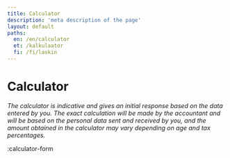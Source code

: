 ```yaml
---
title: Calculator
description: 'meta description of the page'
layout: default
paths:
  en: /en/calculator
  et: /kalkulaator
  fi: /fi/laskin
---
```


# Calculator

*The calculator is indicative and gives an initial response based on the data entered by you. The exact calculation will be made by the accountant and will be based on the personal data sent and received by you, and the amount obtained in the calculator may vary depending on age and tax percentages.*

:calculator-form
